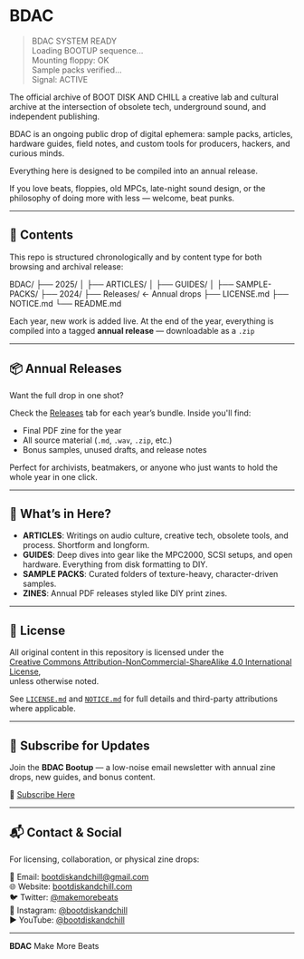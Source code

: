 # BDAC

> BDAC SYSTEM READY  
> Loading BOOTUP sequence...  
> Mounting floppy: OK  
> Sample packs verified...  
> Signal: ACTIVE
 
The official archive of BOOT DISK AND CHILL a creative lab and cultural archive at the intersection of obsolete tech, underground sound, and independent publishing.

BDAC is an ongoing public drop of digital ephemera: sample packs, articles, hardware guides, field notes, and custom tools for producers, hackers, and curious minds. 

Everything here is designed to be compiled into an annual release.

If you love beats, floppies, old MPCs, late-night sound design, or the philosophy of doing more with less — welcome, beat punks.

---

## 📁 Contents

This repo is structured chronologically and by content type for both browsing and archival release:

BDAC/
├── 2025/
│ ├── ARTICLES/
│ ├── GUIDES/
│ ├── SAMPLE-PACKS/
├── 2024/
├── Releases/ ← Annual drops
├── LICENSE.md
├── NOTICE.md
└── README.md


Each year, new work is added live. At the end of the year, everything is compiled into a tagged **annual release** — downloadable as a `.zip`

---

## 📦 Annual Releases

Want the full drop in one shot?

Check the [Releases](https://github.com/bootdiskandchill/BDAC/releases) tab for each year’s bundle. Inside you'll find:
- Final PDF zine for the year
- All source material (`.md`, `.wav`, `.zip`, etc.)
- Bonus samples, unused drafts, and release notes

Perfect for archivists, beatmakers, or anyone who just wants to hold the whole year in one click.

---

## 🧠 What’s in Here?

- **ARTICLES**: Writings on audio culture, creative tech, obsolete tools, and process. Shortform and longform.
- **GUIDES**: Deep dives into gear like the MPC2000, SCSI setups, and open hardware. Everything from disk formatting to DIY.
- **SAMPLE PACKS**: Curated folders of texture-heavy, character-driven samples.
- **ZINES**: Annual PDF releases styled like DIY print zines.

---

## 🔗 License

All original content in this repository is licensed under the  
[Creative Commons Attribution-NonCommercial-ShareAlike 4.0 International License](https://creativecommons.org/licenses/by-nc-sa/4.0/),  
unless otherwise noted.

See [`LICENSE.md`](./LICENSE.md) and [`NOTICE.md`](./NOTICE.md) for full details and third-party attributions where applicable.

---

## 📨 Subscribe for Updates

Join the **BDAC Bootup** — a low-noise email newsletter with annual zine drops, new guides, and bonus content.

📰 [Subscribe Here](https://bootdiskandchill.com)

---

## 📬 Contact & Social

For licensing, collaboration, or physical zine drops:

📧 Email: [bootdiskandchill@gmail.com](mailto:bootdiskandchill@gmail.com)  
🌐 Website: [bootdiskandchill.com](https://bootdiskandchill.com)  
🐦 Twitter: [@makemorebeats](https://x.com/makemorebeats)  
📸 Instagram: [@bootdiskandchill](https://instagram.com/bootdiskandchill)  
▶️ YouTube: [@bootdiskandchill](https://youtube.com/@bootdiskandchill)

---

**BDAC** Make More Beats



